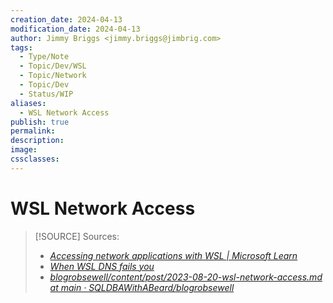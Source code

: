 ```yaml
---
creation_date: 2024-04-13
modification_date: 2024-04-13
author: Jimmy Briggs <jimmy.briggs@jimbrig.com>
tags:
  - Type/Note
  - Topic/Dev/WSL
  - Topic/Network
  - Topic/Dev
  - Status/WIP
aliases:
  - WSL Network Access
publish: true
permalink:
description:
image:
cssclasses:
---
```


# WSL Network Access

> [!SOURCE] Sources:
> - *[Accessing network applications with WSL | Microsoft Learn](https://learn.microsoft.com/en-us/windows/wsl/networking)*
> - *[When WSL DNS fails you](https://blog.robsewell.com/blog/when-wsl-dns-fails-you/)*
> - *[blogrobsewell/content/post/2023-08-20-wsl-network-access.md at main · SQLDBAWithABeard/blogrobsewell](https://github.com/SQLDBAWithABeard/blogrobsewell/blob/main/content/post/2023-08-20-wsl-network-access.md)*
